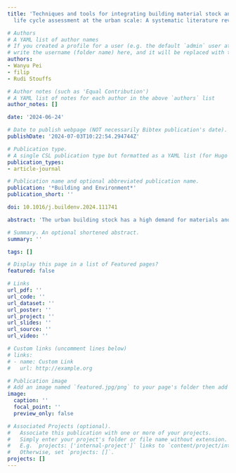 ```yaml
---
title: 'Techniques and tools for integrating building material stock analysis and
  life cycle assessment at the urban scale: A systematic literature review'

# Authors
# A YAML list of author names
# If you created a profile for a user (e.g. the default `admin` user at `content/authors/admin/`), 
# write the username (folder name) here, and it will be replaced with their full name and linked to their profile.
authors:
- Wanyu Pei
- filip
- Rudi Stouffs

# Author notes (such as 'Equal Contribution')
# A YAML list of notes for each author in the above `authors` list
author_notes: []

date: '2024-06-24'

# Date to publish webpage (NOT necessarily Bibtex publication's date).
publishDate: '2024-07-03T10:22:54.294744Z'

# Publication type.
# A single CSL publication type but formatted as a YAML list (for Hugo requirements).
publication_types:
- article-journal

# Publication name and optional abbreviated publication name.
publication: '*Building and Environment*'
publication_short: ''

doi: 10.1016/j.buildenv.2024.111741

abstract: 'The urban building stock has a high demand for materials and energy, exerting tremendous pressure on natural resources. A current research trend is to integrate Building Material Stock (BMS) analysis with Life Cycle Assessment (LCA) to evaluate energy use, material stock/flows, and related environmental performance associated with the life cycle of building stocks. Compared with urban building energy modelling (UBEM), material-related analysis is a relatively new topic. Some studies applied new techniques and tools to improve the modelling and the dynamic evolution of the BMS system. However, there is a lack of comprehensive review studies summarising the recent publications on these applications. Therefore, this study conducts a comprehensive literature review, primarily focusing on examining the tools and techniques employed for integrating “BMS-LCA” at the urban scale. This review includes 99 articles chosen from a pool of 557 related papers (in the recent decade), systematically retrieved from Scopus and Web of Science, along with additional manual searches. Through a comprehensive bibliometric and content-based synthesis analysis of selected literature, this paper synthesises the techniques/tools used for effectively completing various analysis phases of “BMS-LCA”, including data collection and processing, stock modelling and analysis, and result evaluations. Key findings highlight the significance of integrating artificial intelligence and geospatial technology in optimising data collection, machine learning and data-driven models in enhancing building stock aggregation and classification, and innovative application of relevant LCA software and databases in facilitating BMS’s LCA, etc. This review provides a valuable reference for researchers in future investigations, as it identifies novel ways of applying techniques/tools and opportunities for methodology improvement in the urban-level “BMS-LCA” study.'

# Summary. An optional shortened abstract.
summary: ''

tags: []

# Display this page in a list of Featured pages?
featured: false

# Links
url_pdf: ''
url_code: ''
url_dataset: ''
url_poster: ''
url_project: ''
url_slides: ''
url_source: ''
url_video: ''

# Custom links (uncomment lines below)
# links:
# - name: Custom Link
#   url: http://example.org

# Publication image
# Add an image named `featured.jpg/png` to your page's folder then add a caption below.
image:
  caption: ''
  focal_point: ''
  preview_only: false

# Associated Projects (optional).
#   Associate this publication with one or more of your projects.
#   Simply enter your project's folder or file name without extension.
#   E.g. `projects: ['internal-project']` links to `content/project/internal-project/index.md`.
#   Otherwise, set `projects: []`.
projects: []
---
```


